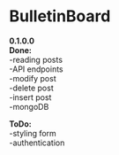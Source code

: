 # BulletinBoard

<b>0.1.0.0</b>
<br>
<b>Done:</b>
<br>
-reading posts 
<br>
-API endpoints 
<br>
-modify post
<br>
-delete post
<br>
-insert post
<br>
-mongoDB


<b>ToDo:</b>
<br>
-styling form
<br>
-authentication
